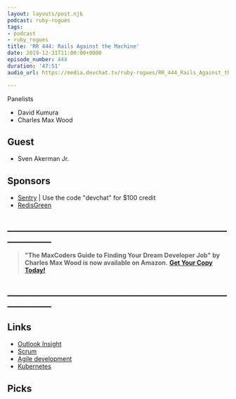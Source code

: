 ```yaml
---
layout: layouts/post.njk
podcast: ruby-rogues
tags:
- podcast
- ruby_rogues
title: 'RR 444: Rails Against the Machine'
date: 2019-12-31T11:00:00+0000
episode_number: 444
duration: '47:51'
audio_url: https://media.devchat.tv/ruby-rogues/RR_444_Rails_Against_the_Machine.mp3

---
```

Panelists

* David Kumura
* Charles Max Wood

## Guest

* Sven Akerman Jr.

## Sponsors

* [Sentry](http://sentry.io/) | Use the code "devchat" for $100 credit
* [RedisGreen](https://redisgreen.net/)

## **____________________________________________________________**

> **"The MaxCoders Guide to Finding Your Dream Developer Job" by Charles Max Wood is now available on Amazon.** [**Get Your Copy Today!**](https://www.amazon.com/gp/product/B081MBL5C9/ref=as_li_ss_tl?ie=UTF8&linkCode=sl1&tag=devchattv-20&linkId=9d61363241636e2546ef46abba198746&language=en_US)

## **____________________________________________________________**

## Links

* [Outlook Insight](http://outlookinsight.com/)
* [Scrum](https://www.scrum.org/resources/what-is-scrum)
* [Agile development](https://www.agilealliance.org/agile101/)
* [Kubernetes](https://kubernetes.io/)

## Picks